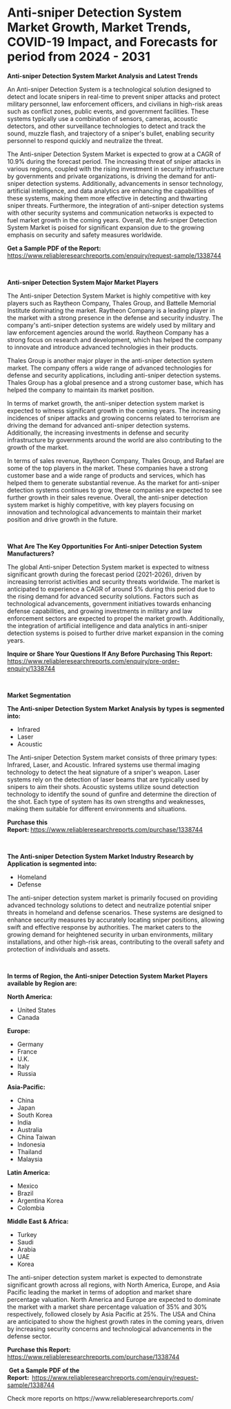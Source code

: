 <p><h1>Anti-sniper Detection System Market Growth, Market Trends, COVID-19 Impact, and Forecasts for period from 2024 - 2031</h1></p><p><strong>Anti-sniper Detection System Market Analysis and Latest Trends</strong></p>
<p><p>An Anti-sniper Detection System is a technological solution designed to detect and locate snipers in real-time to prevent sniper attacks and protect military personnel, law enforcement officers, and civilians in high-risk areas such as conflict zones, public events, and government facilities. These systems typically use a combination of sensors, cameras, acoustic detectors, and other surveillance technologies to detect and track the sound, muzzle flash, and trajectory of a sniper's bullet, enabling security personnel to respond quickly and neutralize the threat.</p><p>The Anti-sniper Detection System Market is expected to grow at a CAGR of 10.9% during the forecast period. The increasing threat of sniper attacks in various regions, coupled with the rising investment in security infrastructure by governments and private organizations, is driving the demand for anti-sniper detection systems. Additionally, advancements in sensor technology, artificial intelligence, and data analytics are enhancing the capabilities of these systems, making them more effective in detecting and thwarting sniper threats. Furthermore, the integration of anti-sniper detection systems with other security systems and communication networks is expected to fuel market growth in the coming years. Overall, the Anti-sniper Detection System Market is poised for significant expansion due to the growing emphasis on security and safety measures worldwide.</p></p>
<p><strong>Get a Sample PDF of the Report:&nbsp;</strong> <a href="https://www.reliableresearchreports.com/enquiry/request-sample/1338744">https://www.reliableresearchreports.com/enquiry/request-sample/1338744</a></p>
<p>&nbsp;</p>
<p><strong>Anti-sniper Detection System Major Market Players</strong></p>
<p><p>The Anti-sniper Detection System Market is highly competitive with key players such as Raytheon Company, Thales Group, and Battelle Memorial Institute dominating the market. Raytheon Company is a leading player in the market with a strong presence in the defense and security industry. The company's anti-sniper detection systems are widely used by military and law enforcement agencies around the world. Raytheon Company has a strong focus on research and development, which has helped the company to innovate and introduce advanced technologies in their products.</p><p>Thales Group is another major player in the anti-sniper detection system market. The company offers a wide range of advanced technologies for defense and security applications, including anti-sniper detection systems. Thales Group has a global presence and a strong customer base, which has helped the company to maintain its market position.</p><p>In terms of market growth, the anti-sniper detection system market is expected to witness significant growth in the coming years. The increasing incidences of sniper attacks and growing concerns related to terrorism are driving the demand for advanced anti-sniper detection systems. Additionally, the increasing investments in defense and security infrastructure by governments around the world are also contributing to the growth of the market.</p><p>In terms of sales revenue, Raytheon Company, Thales Group, and Rafael are some of the top players in the market. These companies have a strong customer base and a wide range of products and services, which has helped them to generate substantial revenue. As the market for anti-sniper detection systems continues to grow, these companies are expected to see further growth in their sales revenue. Overall, the anti-sniper detection system market is highly competitive, with key players focusing on innovation and technological advancements to maintain their market position and drive growth in the future.</p></p>
<p>&nbsp;</p>
<p><strong>What Are The Key Opportunities For Anti-sniper Detection System Manufacturers?</strong></p>
<p><p>The global Anti-sniper Detection System market is expected to witness significant growth during the forecast period (2021-2026), driven by increasing terrorist activities and security threats worldwide. The market is anticipated to experience a CAGR of around 5% during this period due to the rising demand for advanced security solutions. Factors such as technological advancements, government initiatives towards enhancing defense capabilities, and growing investments in military and law enforcement sectors are expected to propel the market growth. Additionally, the integration of artificial intelligence and data analytics in anti-sniper detection systems is poised to further drive market expansion in the coming years.</p></p>
<p><strong>Inquire or Share Your Questions If Any Before Purchasing This Report:</strong> <a href="https://www.reliableresearchreports.com/enquiry/pre-order-enquiry/1338744">https://www.reliableresearchreports.com/enquiry/pre-order-enquiry/1338744</a></p>
<p>&nbsp;</p>
<p><strong>Market Segmentation</strong></p>
<p><strong>The Anti-sniper Detection System Market Analysis by types is segmented into:</strong></p>
<p><ul><li>Infrared</li><li>Laser</li><li>Acoustic</li></ul></p>
<p><p>The Anti-sniper Detection System market consists of three primary types: Infrared, Laser, and Acoustic. Infrared systems use thermal imaging technology to detect the heat signature of a sniper's weapon. Laser systems rely on the detection of laser beams that are typically used by snipers to aim their shots. Acoustic systems utilize sound detection technology to identify the sound of gunfire and determine the direction of the shot. Each type of system has its own strengths and weaknesses, making them suitable for different environments and situations.</p></p>
<p><strong>Purchase this Report:&nbsp;</strong><a href="https://www.reliableresearchreports.com/purchase/1338744">https://www.reliableresearchreports.com/purchase/1338744</a></p>
<p>&nbsp;</p>
<p><strong>The Anti-sniper Detection System Market Industry Research by Application is segmented into:</strong></p>
<p><ul><li>Homeland</li><li>Defense</li></ul></p>
<p><p>The anti-sniper detection system market is primarily focused on providing advanced technology solutions to detect and neutralize potential sniper threats in homeland and defense scenarios. These systems are designed to enhance security measures by accurately locating sniper positions, allowing swift and effective response by authorities. The market caters to the growing demand for heightened security in urban environments, military installations, and other high-risk areas, contributing to the overall safety and protection of individuals and assets.</p></p>
<p>&nbsp;</p>
<p><strong>In terms of Region, the Anti-sniper Detection System Market Players available by Region are:</strong></p>
<p>
    <p> <strong> North America: </strong>
        <ul>
            <li>United States</li>
            <li>Canada</li>
        </ul>
        </p> 
    <p> <strong> Europe: </strong>
        <ul>
            <li>Germany</li>
            <li>France</li>
            <li>U.K.</li>
            <li>Italy</li>
            <li>Russia</li>
        </ul>
        </p> 
    <p> <strong> Asia-Pacific: </strong>
        <ul>
            <li>China</li>
            <li>Japan</li>
            <li>South Korea</li>
            <li>India</li>
            <li>Australia</li>
            <li>China Taiwan</li>
            <li>Indonesia</li>
            <li>Thailand</li>
            <li>Malaysia</li>
        </ul>
        </p> 
    <p> <strong> Latin America: </strong>
        <ul>
            <li>Mexico</li>
            <li>Brazil</li>
            <li>Argentina Korea</li>
            <li>Colombia</li>
        </ul>
        </p> 
    <p> <strong> Middle East & Africa: </strong>
        <ul>
            <li>Turkey</li>
            <li>Saudi</li>
            <li>Arabia</li>
            <li>UAE</li>
            <li>Korea</li>
        </ul>
    </p>
    </p>
<p><p>The anti-sniper detection system market is expected to demonstrate significant growth across all regions, with North America, Europe, and Asia Pacific leading the market in terms of adoption and market share percentage valuation. North America and Europe are expected to dominate the market with a market share percentage valuation of 35% and 30% respectively, followed closely by Asia Pacific at 25%. The USA and China are anticipated to show the highest growth rates in the coming years, driven by increasing security concerns and technological advancements in the defense sector.</p></p>
<p><strong>Purchase this Report: </strong><a href="https://www.reliableresearchreports.com/purchase/1338744">https://www.reliableresearchreports.com/purchase/1338744</a></p>
<p>&nbsp;<strong>Get a Sample PDF of the Report:&nbsp;&nbsp;</strong><a href="https://www.reliableresearchreports.com/enquiry/request-sample/1338744">https://www.reliableresearchreports.com/enquiry/request-sample/1338744</a></p>
<p><strong></strong></p>
<p>Check more reports on https://www.reliableresearchreports.com/</p>